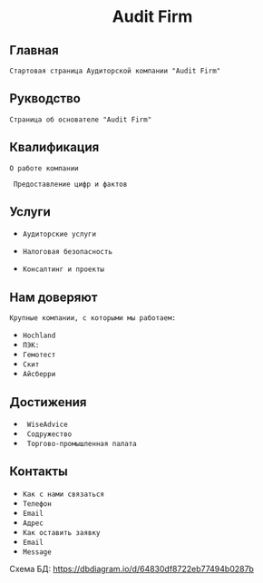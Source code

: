 <h1 align="center">Audit Firm</h1> 

## Главная 

```Стартовая страница Аудиторской компании "Audit Firm"``` 

## Рукводство 

``` Страница об основателе "Audit Firm" ``` 

## Квалификация 

```О работе компании``` 

``` Предоставление цифр и фактов``` 

## Услуги 

- ```Аудиторские услуги``` 

- ```Налоговая безопасность``` 

- ```Консалтинг и проекты``` 

## Нам доверяют 

```Крупные компании, с которыми мы работаем:``` 

- ```Hochland``` 
- ```ПЭК:``` 
- ```Гемотест``` 
- ```Скит``` 
- ```Айсберри``` 

## Достижения 
- ``` WiseAdvice``` 
- ``` Содружество``` 
- ``` Торгово-промышленная палата``` 

## Контакты 
- ```Как с нами связаться``` 
- ```Телефон``` 
- ```Email``` 
- ```Адрес``` 
- ```Как оставить заявку``` 
- ```Email``` 
- ```Message```

Схема БД: https://dbdiagram.io/d/64830df8722eb77494b0287b
